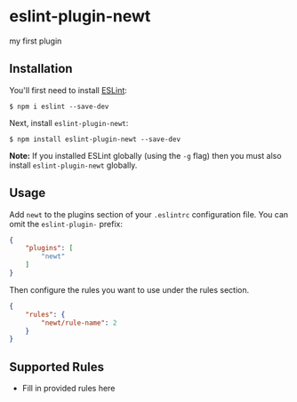 # eslint-plugin-newt

my first plugin

## Installation

You'll first need to install [ESLint](http://eslint.org):

```
$ npm i eslint --save-dev
```

Next, install `eslint-plugin-newt`:

```
$ npm install eslint-plugin-newt --save-dev
```

**Note:** If you installed ESLint globally (using the `-g` flag) then you must also install `eslint-plugin-newt` globally.

## Usage

Add `newt` to the plugins section of your `.eslintrc` configuration file. You can omit the `eslint-plugin-` prefix:

```json
{
    "plugins": [
        "newt"
    ]
}
```


Then configure the rules you want to use under the rules section.

```json
{
    "rules": {
        "newt/rule-name": 2
    }
}
```

## Supported Rules

* Fill in provided rules here





